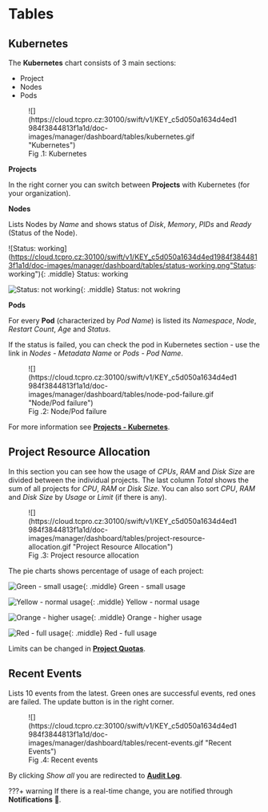 # **Tables**

## **Kubernetes**

The **Kubernetes** chart consists of 3 main sections:

* Project
* Nodes
* Pods

<figure markdown>
  ![](https://cloud.tcpro.cz:30100/swift/v1/KEY_c5d050a1634d4ed1984f3844813f1a1d/doc-images/manager/dashboard/tables/kubernetes.gif "Kubernetes")
  <figcaption>Fig .1: Kubernetes</figcaption>
</figure>

**Projects**

In the right corner you can switch between **Projects** with Kubernetes (for your organization).

**Nodes**

Lists Nodes by *Name* and shows status of *Disk*, *Memory*, *PIDs* and *Ready* (Status of the Node).

![Status: working](https://cloud.tcpro.cz:30100/swift/v1/KEY_c5d050a1634d4ed1984f3844813f1a1d/doc-images/manager/dashboard/tables/status-working.png"Status: working"){: .middle} Status: working

![Status: not working](https://cloud.tcpro.cz:30100/swift/v1/KEY_c5d050a1634d4ed1984f3844813f1a1d/doc-images/manager/dashboard/tables/status-not-working.png){: .middle} Status: not wokring

**Pods**

For every **Pod** (characterized by *Pod Name*) is listed its *Namespace*, *Node*, *Restart* *Count*, *Age* and *Status*.

If the status is failed, you can check the pod in Kubernetes section - use the link in *Nodes - Metadata Name* or *Pods - Pod Name*.

<figure markdown>
  ![](https://cloud.tcpro.cz:30100/swift/v1/KEY_c5d050a1634d4ed1984f3844813f1a1d/doc-images/manager/dashboard/tables/node-pod-failure.gif "Node/Pod failure")
  <figcaption>Fig .2: Node/Pod failure</figcaption>
</figure>

For more information see [**Projects - Kubernetes**](../../projects/kubernetes).

## **Project Resource Allocation**

In this section you can see how the usage of *CPUs*, *RAM* and *Disk* *Size* are divided between the individual projects. The last column *Total* shows the sum of all projects for *CPU*, *RAM* or *Disk Size*. You can also sort *CPU*, *RAM* and *Disk Size*  by *Usage* or *Limit* (if there is any).

<figure markdown>
  ![](https://cloud.tcpro.cz:30100/swift/v1/KEY_c5d050a1634d4ed1984f3844813f1a1d/doc-images/manager/dashboard/tables/project-resource-allocation.gif "Project Resource Allocation")
  <figcaption>Fig .3: Project resource allocation</figcaption>
</figure>

The pie charts shows percentage of usage of each project:

![Green - small usage](https://cloud.tcpro.cz:30100/swift/v1/KEY_c5d050a1634d4ed1984f3844813f1a1d/doc-images/manager/dashboard/tables/green-small-usage.png "Small Usage"){: .middle} Green - small usage

![Yellow - normal usage](https://cloud.tcpro.cz:30100/swift/v1/KEY_c5d050a1634d4ed1984f3844813f1a1d/doc-images/manager/dashboard/tables/yellow-normal-usage.png "Normal Usage"){: .middle} Yellow - normal usage

![Orange - higher usage](https://cloud.tcpro.cz:30100/swift/v1/KEY_c5d050a1634d4ed1984f3844813f1a1d/doc-images/manager/dashboard/tables/orange-higher-usage.png "Higher Usage"){: .middle} Orange - higher usage

![Red - full usage](https://cloud.tcpro.cz:30100/swift/v1/KEY_c5d050a1634d4ed1984f3844813f1a1d/doc-images/manager/dashboard/tables/red-full-usage.png "Full Usage"){: .middle} Red - full usage

Limits can be changed in [**Project Quotas**](../../project-quotas).

## **Recent Events**

Lists 10 events from the latest. Green ones are successful events, red ones are failed. The update button is in the right corner.

<figure markdown>
  ![](https://cloud.tcpro.cz:30100/swift/v1/KEY_c5d050a1634d4ed1984f3844813f1a1d/doc-images/manager/dashboard/tables/recent-events.gif "Recent Events")
  <figcaption>Fig .4: Recent events</figcaption>
</figure>

By clicking *Show all* you are redirected to [**Audit Log**](../../audit-log).

???+ warning
    If there is a real-time change, you are notified through **Notifications** :bell:.
